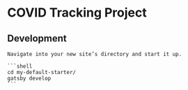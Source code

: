# COVID Tracking Project

## Development

    Navigate into your new site’s directory and start it up.

    ```shell
    cd my-default-starter/
    gatsby develop
    ```
